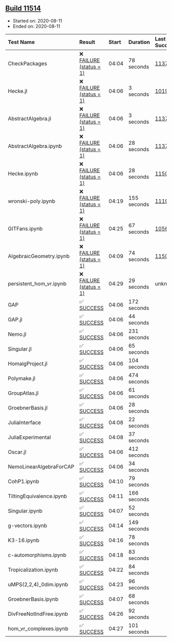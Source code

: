 ## [Build 11514](https://oscarci.mathematik.uni-kl.de/job/oscar/11514/)

* Started on: 2020-08-11
* Ended on: 2020-08-11

| Test Name    | Result | Start | Duration | Last Success | First Failure |
|:-------------|:-------|:------|:---------|:-------------|:--------------|
| CheckPackages | ❌ [FAILURE (status = 1)](https://oscarci.mathematik.uni-kl.de/job/oscar/11514/artifact/logs/build-11514/CheckPackages.log) | 04:04 | 78 seconds | [11376](https://oscarci.mathematik.uni-kl.de/job/oscar/11376/) | [11377](https://oscarci.mathematik.uni-kl.de/job/oscar/11377/) |
| Hecke.jl | ❌ [FAILURE (status = 1)](https://oscarci.mathematik.uni-kl.de/job/oscar/11514/artifact/logs/build-11514/Hecke.jl.log) | 04:06 | 3 seconds | [10197](https://oscarci.mathematik.uni-kl.de/job/oscar/10197/) | [10198](https://oscarci.mathematik.uni-kl.de/job/oscar/10198/) |
| AbstractAlgebra.jl | ❌ [FAILURE (status = 1)](https://oscarci.mathematik.uni-kl.de/job/oscar/11514/artifact/logs/build-11514/AbstractAlgebra.jl.log) | 04:06 | 3 seconds | [11376](https://oscarci.mathematik.uni-kl.de/job/oscar/11376/) | [11377](https://oscarci.mathematik.uni-kl.de/job/oscar/11377/) |
| AbstractAlgebra.ipynb | ❌ [FAILURE (status = 1)](https://oscarci.mathematik.uni-kl.de/job/oscar/11514/artifact/logs/build-11514/AbstractAlgebra.ipynb.log) | 04:06 | 28 seconds | [11376](https://oscarci.mathematik.uni-kl.de/job/oscar/11376/) | [11377](https://oscarci.mathematik.uni-kl.de/job/oscar/11377/) |
| Hecke.ipynb | ❌ [FAILURE (status = 1)](https://oscarci.mathematik.uni-kl.de/job/oscar/11514/artifact/logs/build-11514/Hecke.ipynb.log) | 04:06 | 28 seconds | [11500](https://oscarci.mathematik.uni-kl.de/job/oscar/11500/) | [11501](https://oscarci.mathematik.uni-kl.de/job/oscar/11501/) |
| wronski-poly.ipynb | ❌ [FAILURE (status = 1)](https://oscarci.mathematik.uni-kl.de/job/oscar/11514/artifact/logs/build-11514/wronski-poly.ipynb.log) | 04:19 | 155 seconds | [11192](https://oscarci.mathematik.uni-kl.de/job/oscar/11192/) | [11193](https://oscarci.mathematik.uni-kl.de/job/oscar/11193/) |
| GITFans.ipynb | ❌ [FAILURE (status = 1)](https://oscarci.mathematik.uni-kl.de/job/oscar/11514/artifact/logs/build-11514/GITFans.ipynb.log) | 04:25 | 67 seconds | [10566](https://oscarci.mathematik.uni-kl.de/job/oscar/10566/) | [10567](https://oscarci.mathematik.uni-kl.de/job/oscar/10567/) |
| AlgebraicGeometry.ipynb | ❌ [FAILURE (status = 1)](https://oscarci.mathematik.uni-kl.de/job/oscar/11514/artifact/logs/build-11514/AlgebraicGeometry.ipynb.log) | 04:09 | 74 seconds | [11500](https://oscarci.mathematik.uni-kl.de/job/oscar/11500/) | [11501](https://oscarci.mathematik.uni-kl.de/job/oscar/11501/) |
| persistent_hom_vr.ipynb | ❌ [FAILURE (status = 1)](https://oscarci.mathematik.uni-kl.de/job/oscar/11514/artifact/logs/build-11514/persistent_hom_vr.ipynb.log) | 04:29 | 29 seconds | unknown | unknown |
| GAP | ✅ [SUCCESS](https://oscarci.mathematik.uni-kl.de/job/oscar/11514/artifact/logs/build-11514/GAP.log) | 04:06 | 172 seconds |  |  |
| GAP.jl | ✅ [SUCCESS](https://oscarci.mathematik.uni-kl.de/job/oscar/11514/artifact/logs/build-11514/GAP.jl.log) | 04:06 | 44 seconds |  |  |
| Nemo.jl | ✅ [SUCCESS](https://oscarci.mathematik.uni-kl.de/job/oscar/11514/artifact/logs/build-11514/Nemo.jl.log) | 04:06 | 231 seconds |  |  |
| Singular.jl | ✅ [SUCCESS](https://oscarci.mathematik.uni-kl.de/job/oscar/11514/artifact/logs/build-11514/Singular.jl.log) | 04:06 | 65 seconds |  |  |
| HomalgProject.jl | ✅ [SUCCESS](https://oscarci.mathematik.uni-kl.de/job/oscar/11514/artifact/logs/build-11514/HomalgProject.jl.log) | 04:06 | 104 seconds |  |  |
| Polymake.jl | ✅ [SUCCESS](https://oscarci.mathematik.uni-kl.de/job/oscar/11514/artifact/logs/build-11514/Polymake.jl.log) | 04:06 | 474 seconds |  |  |
| GroupAtlas.jl | ✅ [SUCCESS](https://oscarci.mathematik.uni-kl.de/job/oscar/11514/artifact/logs/build-11514/GroupAtlas.jl.log) | 04:06 | 61 seconds |  |  |
| GroebnerBasis.jl | ✅ [SUCCESS](https://oscarci.mathematik.uni-kl.de/job/oscar/11514/artifact/logs/build-11514/GroebnerBasis.jl.log) | 04:06 | 28 seconds |  |  |
| JuliaInterface | ✅ [SUCCESS](https://oscarci.mathematik.uni-kl.de/job/oscar/11514/artifact/logs/build-11514/JuliaInterface.log) | 04:08 | 22 seconds |  |  |
| JuliaExperimental | ✅ [SUCCESS](https://oscarci.mathematik.uni-kl.de/job/oscar/11514/artifact/logs/build-11514/JuliaExperimental.log) | 04:08 | 37 seconds |  |  |
| Oscar.jl | ✅ [SUCCESS](https://oscarci.mathematik.uni-kl.de/job/oscar/11514/artifact/logs/build-11514/Oscar.jl.log) | 04:06 | 412 seconds |  |  |
| NemoLinearAlgebraForCAP | ✅ [SUCCESS](https://oscarci.mathematik.uni-kl.de/job/oscar/11514/artifact/logs/build-11514/NemoLinearAlgebraForCAP.log) | 04:06 | 34 seconds |  |  |
| CohP1.ipynb | ✅ [SUCCESS](https://oscarci.mathematik.uni-kl.de/job/oscar/11514/artifact/logs/build-11514/CohP1.ipynb.log) | 04:10 | 79 seconds |  |  |
| TiltingEquivalence.ipynb | ✅ [SUCCESS](https://oscarci.mathematik.uni-kl.de/job/oscar/11514/artifact/logs/build-11514/TiltingEquivalence.ipynb.log) | 04:11 | 166 seconds |  |  |
| Singular.ipynb | ✅ [SUCCESS](https://oscarci.mathematik.uni-kl.de/job/oscar/11514/artifact/logs/build-11514/Singular.ipynb.log) | 04:07 | 52 seconds |  |  |
| g-vectors.ipynb | ✅ [SUCCESS](https://oscarci.mathematik.uni-kl.de/job/oscar/11514/artifact/logs/build-11514/g-vectors.ipynb.log) | 04:14 | 149 seconds |  |  |
| K3-16.ipynb | ✅ [SUCCESS](https://oscarci.mathematik.uni-kl.de/job/oscar/11514/artifact/logs/build-11514/K3-16.ipynb.log) | 04:16 | 78 seconds |  |  |
| c-automorphisms.ipynb | ✅ [SUCCESS](https://oscarci.mathematik.uni-kl.de/job/oscar/11514/artifact/logs/build-11514/c-automorphisms.ipynb.log) | 04:18 | 83 seconds |  |  |
| Tropicalization.ipynb | ✅ [SUCCESS](https://oscarci.mathematik.uni-kl.de/job/oscar/11514/artifact/logs/build-11514/Tropicalization.ipynb.log) | 04:22 | 84 seconds |  |  |
| uMPS(2,2,4)_0dim.ipynb | ✅ [SUCCESS](https://oscarci.mathematik.uni-kl.de/job/oscar/11514/artifact/logs/build-11514/uMPS-2-2-4-_0dim.ipynb.log) | 04:23 | 96 seconds |  |  |
| GroebnerBasis.ipynb | ✅ [SUCCESS](https://oscarci.mathematik.uni-kl.de/job/oscar/11514/artifact/logs/build-11514/GroebnerBasis.ipynb.log) | 04:07 | 68 seconds |  |  |
| DivFreeNotIndFree.ipynb | ✅ [SUCCESS](https://oscarci.mathematik.uni-kl.de/job/oscar/11514/artifact/logs/build-11514/DivFreeNotIndFree.ipynb.log) | 04:26 | 92 seconds |  |  |
| hom_vr_complexes.ipynb | ✅ [SUCCESS](https://oscarci.mathematik.uni-kl.de/job/oscar/11514/artifact/logs/build-11514/hom_vr_complexes.ipynb.log) | 04:27 | 101 seconds |  |  |
